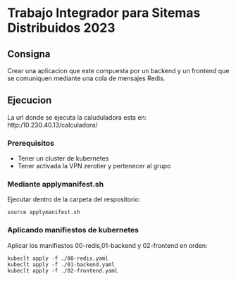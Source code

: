 # Trabajo Integrador para Sitemas Distribuidos 2023
## Consigna
Crear una aplicacion que este compuesta por un backend y un frontend que se comuniquen mediante una cola de mensajes Redis.
## Ejecucion
La url donde se ejecuta la caluduladora esta en:
    http:/10.230.40.13/calculadora/
### Prerequisitos
- Tener un cluster de kubernetes
- Tener activada la VPN zerotier y pertenecer al grupo
### Mediante applymanifest.sh
Ejecutar dentro de la carpeta del respositorio:  

    source applymanifest.sh
### Aplicando manifiestos de kubernetes
Aplicar los manifiestos 00-redis,01-backend y 02-frontend en orden:  

    kubeclt apply -f ./00-redis.yaml
    kubeclt apply -f ./01-backend.yaml
    kubeclt apply -f ./02-frontend.yaml
